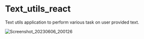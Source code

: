 # Text_utils_react
Text utils application to perform various task on user provided text.

![Screenshot_20230606_200126](https://github.com/shashankyo/Text_utils_react/assets/114981861/f8daba34-10fc-4e81-ac4d-48cc24a5aebb)

